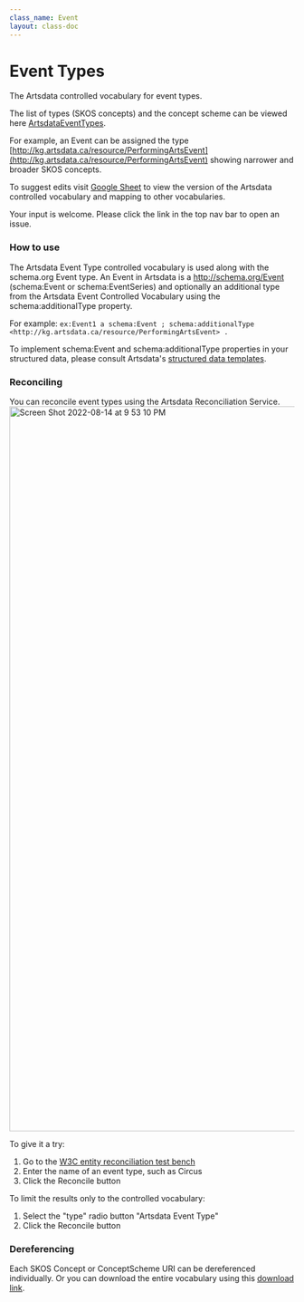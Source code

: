 ```yaml
---
class_name: Event
layout: class-doc
---
```


Event Types
==========
The Artsdata controlled vocabulary for event types.

The list of types (SKOS concepts) and the concept scheme can be viewed here [ArtsdataEventTypes](http://kg.artsdata.ca/resource/ArtsdataEventTypes).

For example, an Event can be assigned the type [http://kg.artsdata.ca/resource/PerformingArtsEvent](http://kg.artsdata.ca/resource/PerformingArtsEvent) showing narrower and broader SKOS concepts.

To suggest edits visit [Google Sheet](https://docs.google.com/spreadsheets/d/1ud_kVTE8C97ZMoe1uYGQ6rW_dodKqsbqiCutLLHO9jo/edit?usp=sharing) to view the version of the Artsdata controlled vocabulary and mapping to other vocabularies. 

Your input is welcome. Please click the link in the top nav bar to open an issue.

### How to use

The Artsdata Event Type controlled vocabulary is used along with the schema.org Event type.  An Event in Artsdata is a http://schema.org/Event (schema:Event or schema:EventSeries) and optionally an additional type from the Artsdata Event Controlled Vocabulary using the schema:additionalType property.

For example: `ex:Event1 a schema:Event ; schema:additionalType <http://kg.artsdata.ca/resource/PerformingArtsEvent> .`

To implement schema:Event and schema:additionalType properties in your structured data, please consult Artsdata's [structured data templates](https://culturecreates.github.io/artsdata-data-model/gabarits-jsonld/README.html).

### Reconciling

You can reconcile event types using the Artsdata Reconciliation Service. 
<img width="1280" alt="Screen Shot 2022-08-14 at 9 53 10 PM" src="https://user-images.githubusercontent.com/419491/184564852-ed5baeb8-952d-43c7-b8a1-b06b6ba65152.png">

To give it a try:
1. Go to the [W3C entity reconciliation test bench](https://reconciliation-api.github.io/testbench/#/client/https%3A%2F%2Fapi.artsdata.ca%2Frecon)
2. Enter the name of an event type, such as Circus
3. Click the Reconcile button

To limit the results only to the controlled vocabulary:
1. Select the "type" radio button "Artsdata Event Type"
8. Click the Reconcile button

### Dereferencing

Each SKOS Concept or ConceptScheme URI can be dereferenced individually. Or you can download the entire vocabulary using this [download link](https://db.artsdata.ca/repositories/artsdata/statements?context=%3Chttp://kg.artsdata.ca/culture-creates/ontology/artsdata-event-types%3E).
